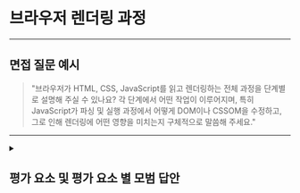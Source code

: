 # 브라우저 렌더링 과정

---

## 면접 질문 예시

> "브라우저가 HTML, CSS, JavaScript를 읽고 렌더링하는 전체 과정을 단계별로 설명해 주실 수 있나요? 각 단계에서 어떤 작업이 이루어지며, 특히 JavaScript가 파싱 및 실행 과정에서 어떻게 DOM이나 CSSOM을 수정하고, 그로 인해 렌더링에 어떤 영향을 미치는지 구체적으로 말씀해 주세요."

---

<details>
  <summary><h2> 평가 요소 및 평가 요소 별 모범 답안</h2></summary>

  ### 1. HTML 파싱 및 DOM 생성
  - 포함내용
    - 브라우저는 HTML 문서를 네트워크에서 받아와 HTML 파서를 사용해 태그들을 해석하고, 이를 기반으로 DOM(Document Object Model) 트리를 생성한다.
    - DOM 트리는 웹 페이지의 구조와 콘텐츠를 표현한다.
  - <details>
    <summary>모범 답안 예시 : </summary>
    
      > "브라우저는 서버로부터 HTML 문서를 받아오고, HTML 파서를 통해 문서 내의 태그를 해석하여 DOM 트리를 생성합니다. 이 DOM 트리는 웹 페이지의 구조와 콘텐츠를 나타내며, 이후 렌더링 과정의 기초가 됩니다."
    </details>

  ### 2. CSS 파싱 및 CSSOM 생성
  - 포함내용
    - HTML 문서와 함께 로드된 외부 및 내부 CSS 파일을 파싱해 CSSOM(CSS Object Model) 트리를 생성한다.
    - CSSOM은 각 DOM 요소에 적용될 스타일 정보를 포함한다.
  - <details>
    <summary>모범 답안 예시 : </summary>
    
      > "동시에, 브라우저는 HTML에 포함된 CSS 파일을 파싱하여 CSSOM 트리를 생성합니다. CSSOM은 각 요소에 적용될 스타일 정보를 담아, 최종 렌더링에 사용될 스타일을 결정하는 데 중요한 역할을 합니다."
    </details>

  ### 3. JavaScript 로딩, 실행 및 DOM/CSSOM 수정
  - 포함내용
    - HTML 파싱 중에 `<script>` 태그를 만나면 JavaScript 파일을 로드하고 실행한다.
    - JavaScript는 DOM과 CSSOM을 동적으로 수정할 수 있으며, 이로 인해 렌더링 과정이 재실행(Reflow/Repaint)될 수 있다.
    - `async`와 `defer` 속성을 사용하면 스크립트가 비동기적으로 로드되어 파싱 차단을 줄일 수 있다.
  - <details>
    <summary>모범 답안 예시 : </summary>

      > "HTML 파싱 도중에 `<script>` 태그를 만나면, 브라우저는 해당 JavaScript 파일을 로드하여 실행합니다. 이때, JavaScript는 DOM이나 CSSOM을 동적으로 수정할 수 있어 렌더링 결과에 직접적인 영향을 미치게 됩니다. 예를 들어, 동기적으로 실행되는 스크립트는 HTML 파싱을 차단하지만, `async`나 `defer` 속성을 사용하면 비동기적으로 로드되어 전체 렌더링 성능을 향상시킬 수 있습니다."
    </details>

  ### 4. 렌더 트리 생성
  - 포함내용
    - 생성된 DOM과 CSSOM을 결합하여, 실제 화면에 표시될 요소들만을 포함하는 렌더 트리를 생성한다.
    - 렌더 트리는 화면에 그려질 콘텐츠의 구조와 스타일을 최종 결정한다.
  - <details>
    <summary>모범 답안 예시 : </summary>
    
      > "이후, 브라우저는 생성된 DOM과 CSSOM을 결합하여 렌더 트리를 만듭니다. 이 렌더 트리는 실제로 화면에 표시될 요소들만을 포함하며, 최종적인 스타일과 레이아웃을 결정하는 데 사용됩니다."
    </details>

  ### 5. 레이아웃 계산 (Reflow)
  - 포함내용
    - 렌더 트리를 바탕으로 각 요소의 위치, 크기, 배치 등을 계산하는 레이아웃(또는 리플로우) 과정을 수행한다.
    - JavaScript로 인한 DOM 수정은 추가적인 레이아웃 계산을 유발할 수 있다.
      - 그러나 JavaScript가 재실행되는것은 아니다. 기존의 자바스크립트가 실행된 결과가 레이아웃 계산에 영향을 미치는 것
  - <details>
    <summary>모범 답안 예시 : </summary>
    
      > "렌더 트리를 기반으로, 브라우저는 각 요소의 정확한 위치와 크기를 계산하는 레이아웃 단계를 거칩니다. 이 단계에서, JavaScript에 의한 DOM 변경으로 인한 재계산이 발생할 수 있습니다."
    </details>

  ### 6. 페인트(Paint) 및 컴포지팅
  - 포함내용
    - 레이아웃 계산이 완료되면, 각 요소를 픽셀 단위로 변환하여 화면에 그리는 페인트 과정을 진행한다.
      - 페인트(Paint): 렌더 트리의 각 요소를 실제 픽셀로 변환하여, 개별 레이어에 그림을 그리는 작업
    - 복잡한 페이지의 경우, 여러 레이어로 분리된 후 컴포지팅 과정을 통해 최종 화면을 합성한다.
      - 컴포지팅(Compositing): 여러 레이어에 그려진 내용을 합쳐 최종 화면에 표시할 이미지를 구성하는 단계
  - <details>
    <summary>모범 답안 예시 : </summary>
    
      > "계산된 레이아웃을 바탕으로, 브라우저는 각 요소를 실제 픽셀로 변환하는 페인트 과정을 수행합니다. 이후, 여러 레이어로 분리된 요소들을 합성하는 컴포지팅 과정을 통해 최종적으로 사용자에게 보여질 화면이 완성됩니다."
    </details>
  
  ### 7. 심화지식
  - 포함내용
    - 비동기 로딩 최적화: `async`, `defer` 속성을 활용하여 스크립트 로딩이 렌더링을 차단하지 않도록 한다.
      - async:
        - 스크립트가 비동기적으로 다운로드되며, 다운로드가 완료되는 즉시 실행
        - 실행 시점은 HTML 파싱과 병렬로 이루어지므로, 스크립트 실행이 파싱을 잠시 중단할 수 있다.
        - 여러 async 스크립트가 있을 경우, 실행 순서는 다운로드 완료 순서에 따라 달라지므로 순서 보장이 어렵다.
      - defer:
        - 스크립트가 비동기적으로 다운로드되지만, HTML 파싱이 모두 완료된 후에 실행
        - 따라서 스크립트 실행이 파싱을 방해하지 않고, 문서의 순서가 보장
        - 보통 DOM 조작이나 렌더링 이후에 실행되어야 하는 스크립트에 적합
    - 크리티컬 렌더링 패스: 중요한 콘텐츠가 우선적으로 로드될 수 있도록 최적화한다.
    - 재페인트 및 레이아웃 재계산 최소화: DOM 변경에 따른 재계산을 줄이는 방법.
    - 하드웨어 가속: GPU를 활용한 컴포지팅을 통해 부드러운 렌더링을 구현한다.
  - <details>
    <summary>모범 답안 예시 : </summary>
    
      > "추가적으로, 브라우저는 `async`와 `defer` 속성을 활용하여 스크립트 로딩이 렌더링을 차단하지 않도록 하고, 크리티컬 렌더링 패스 최적화를 통해 중요한 콘텐츠를 우선적으로 로드합니다. 또한, DOM 변경에 따른 재페인트와 레이아웃 재계산을 최소화하는 최적화 기법과 GPU 하드웨어 가속을 통해 전체 렌더링 성능을 개선할 수 있습니다."
    </details>
</details>
